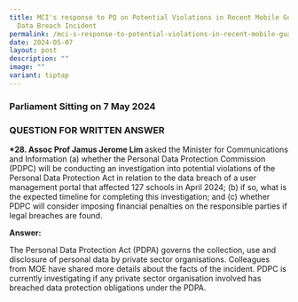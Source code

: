 ```yaml
---
title: MCI's response to PQ on Potential Violations in Recent Mobile Guardian
  Data Breach Incident
permalink: /mci-s-response-to-potential-violations-in-recent-mobile-guardian-data-breach-incident/
date: 2024-05-07
layout: post
description: ""
image: ""
variant: tiptap
---
```

<h3>Parliament Sitting on 7 May 2024</h3>
<h3>QUESTION FOR WRITTEN ANSWER</h3>
<p><strong>*28. Assoc Prof Jamus Jerome Lim </strong>asked the Minister for
Communications and Information (a) whether the Personal Data Protection
Commission (PDPC) will be conducting an investigation into potential violations
of the Personal Data Protection Act in relation to the data breach of a
user management portal that affected 127 schools in April 2024; (b) if
so, what is the expected timeline for completing this investigation; and
(c) whether PDPC will consider imposing financial penalties on the responsible
parties if legal breaches are found.</p>
<p><strong>Answer:</strong>
</p>
<p>The Personal Data Protection Act (PDPA) governs the collection, use and
disclosure of personal data by private sector organisations. Colleagues
from MOE have shared more details about the facts of the incident. PDPC
is currently investigating if any private sector organisation involved
has breached data protection obligations under the PDPA.</p>